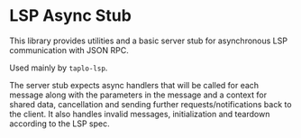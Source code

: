 # LSP Async Stub

This library provides utilities and a basic server stub for asynchronous LSP communication with JSON RPC.

Used mainly by `taplo-lsp`.

The server stub expects async handlers that will be called for each message along with the parameters
in the message and a context for shared data, cancellation and sending further requests/notifications back to the client.
It also handles invalid messages, initialization and teardown according to the LSP spec.
